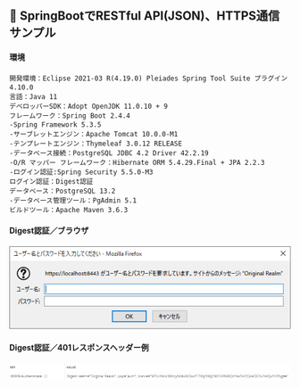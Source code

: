 ﻿## :leaves: SpringBootでRESTful API(JSON)、HTTPS通信サンプル

#### 環境
```
開発環境：Eclipse 2021-03 R(4.19.0) Pleiades Spring Tool Suite プラグイン 4.10.0
言語：Java 11
デベロッパーSDK：Adopt OpenJDK 11.0.10 + 9
フレームワーク：Spring Boot 2.4.4
-Spring Framework 5.3.5
-サーブレットエンジン：Apache Tomcat 10.0.0-M1
-テンプレートエンジン：Thymeleaf 3.0.12 RELEASE
-データベース接続：PostgreSQL JDBC 4.2 Driver 42.2.19
-O/R マッパー フレームワーク：Hibernate ORM 5.4.29.Final + JPA 2.2.3
-ログイン認証:Spring Security 5.5.0-M3  
ログイン認証：Digest認証
データベース：PostgreSQL 13.2
-データベース管理ツール：PgAdmin 5.1
ビルドツール：Apache Maven 3.6.3
```

#### Digest認証／ブラウザ  
![Img](ReadmeImg.png)

#### Digest認証／401レスポンスヘッダー例  
![Img2](ReadmeImg2.png)